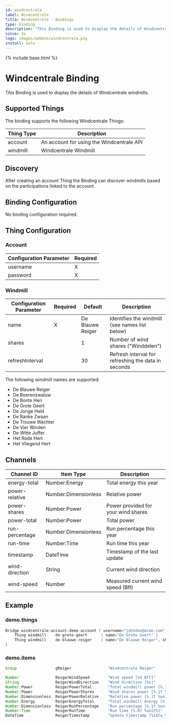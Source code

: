 ```yaml
---
id: windcentrale
label: Windcentrale
title: Windcentrale - Bindings
type: binding
description: "This Binding is used to display the details of Windcentrale windmills."
since: 3x
logo: images/addons/windcentrale.png
install: auto
---
```


<!-- Attention authors: Do not edit directly. Please add your changes to the appropriate source repository -->

{% include base.html %}

# Windcentrale Binding

This Binding is used to display the details of Windcentrale windmills.

## Supported Things

The binding supports the following Windcentrale Things:

| Thing Type | Description                               |
|------------|-------------------------------------------|
| account    | An account for using the Windcentrale API |
| windmill   | Windcentrale Windmill                     |

## Discovery

After creating an account Thing the Binding can discover windmills based on the participations linked to the account.

## Binding Configuration

No binding configuration required.

## Thing Configuration

### Account

| Configuration Parameter | Required |
|-------------------------|----------|
| username                | X        |
| password                | X        |

### Windmill

| Configuration Parameter | Required | Default          | Description                                         |
|-------------------------|----------|------------------|-----------------------------------------------------|
| name                    | X        | De Blauwe Reiger | Identifies the windmill (see names list below)      |
| shares                  |          | 1                | Number of wind shares ("Winddelen")                 |
| refreshInterval         |          | 30               | Refresh interval for refreshing the data in seconds |

The following windmill names are supported:

- De Blauwe Reiger
- De Boerenzwaluw
- De Bonte Hen
- De Grote Geert
- De Jonge Held
- De Ranke Zwaan
- De Trouwe Wachter
- De Vier Winden
- De Witte Juffer
- Het Rode Hert
- Het Vliegend Hert

## Channels

| Channel ID     | Item Type            | Description                         |
|----------------|----------------------|-------------------------------------|
| energy-total   | Number:Energy        | Total energy this year              |
| power-relative | Number:Dimensionless | Relative power                      |
| power-shares   | Number:Power         | Power provided for your wind shares |
| power-total    | Number:Power         | Total power                         |
| run-percentage | Number:Dimensionless | Run percentage this year            |
| run-time       | Number:Time          | Run time this year                  |
| timestamp      | DateTime             | Timestamp of the last update        |
| wind-direction | String               | Current wind direction              |
| wind-speed     | Number               | Measured current wind speed (Bft)   |

## Example

### demo.things

```java
Bridge windcentrale:account:demo-account [ username="johndoe@acme.com", password="Mf!BU45LTF6X2Cf36zxt" ] {
    Thing windmill    de-grote-geert      [ name="De Grote Geert" ]
    Thing windmill    de-blauwe-reiger    [ name="De Blauwe Reiger", shares=3, refreshInterval=60 ]
}
```

### demo.items

```java
Group                 gReiger                "Windcentrale Reiger"

Number                ReigerWindSpeed        "Wind speed [%d Bft]"                  (gReiger) { channel="windcentrale:windmill:demo-account:de-blauwe-reiger:wind-speed" }
String                ReigerWindDirection    "Wind direction [%s]"                  (gReiger) { channel="windcentrale:windmill:demo-account:de-blauwe-reiger:wind-direction" }
Number:Power          ReigerPowerTotal       "Total windmill power [%.1f %unit%]"   (gReiger) { channel="windcentrale:windmill:demo-account:de-blauwe-reiger:power-total" }
Number:Power          ReigerPowerShares      "Wind shares power [%.1f %unit%]"      (gReiger) { channel="windcentrale:windmill:demo-account:de-blauwe-reiger:power-shares" }
Number:Dimensionless  ReigerPowerRelative    "Relative power [%.1f %unit%]"         (gReiger) { channel="windcentrale:windmill:demo-account:de-blauwe-reiger:power-relative" }
Number:Energy         ReigerEnergyTotal      "Total windmill energy [%.0f %unit%]"  (gReiger) { channel="windcentrale:windmill:demo-account:de-blauwe-reiger:energy-total" }
Number:Dimensionless  ReigerRunPercentage    "Run percentage [%.1f %unit%]"         (gReiger) { channel="windcentrale:windmill:demo-account:de-blauwe-reiger:run-percentage" }
Number:Time           ReigerRunTime          "Run time [%.0f %unit%]"               (gReiger) { channel="windcentrale:windmill:demo-account:de-blauwe-reiger:run-time" }
DateTime              ReigerTimestamp        "Update timestamp [%1$ta %1$tR]"       (gReiger) { channel="windcentrale:windmill:demo-account:de-blauwe-reiger:timestamp" }
```
